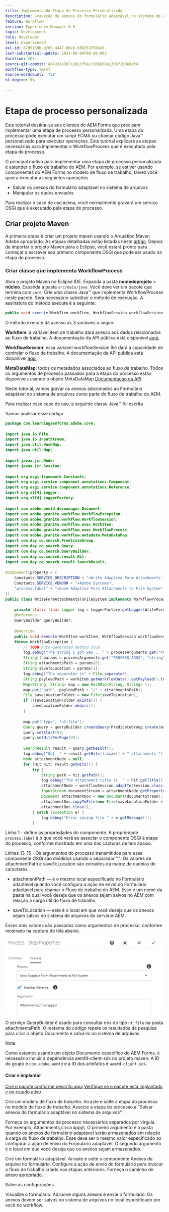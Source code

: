 ```yaml
---
title: Implementando Etapa de Processo Personalizada
description: Gravação de anexos do formulário adaptável no sistema de arquivos usando uma etapa de processo personalizada
feature: Workflow
version: Experience Manager 6.5
topic: Development
role: Developer
level: Experienced
exl-id: 879518db-3f05-4447-86e8-5802537584e5
last-substantial-update: 2021-06-09T00:00:00Z
duration: 203
source-git-commit: 48433a5367c281cf5a1c106b08a1306f1b0e8ef4
workflow-type: tm+mt
source-wordcount: '758'
ht-degree: 0%

---
```


# Etapa de processo personalizada

Este tutorial destina-se aos clientes do AEM Forms que precisam implementar uma etapa de processo personalizada. Uma etapa do processo pode executar um script ECMA ou chamar código Java™ personalizado para executar operações. Este tutorial explicará as etapas necessárias para implementar o WorkflowProcess que é executado pela etapa do processo.

O principal motivo para implementar uma etapa de processo personalizada é estender o fluxo de trabalho do AEM. Por exemplo, se estiver usando componentes do AEM Forms no modelo de fluxo de trabalho, talvez você queira executar as seguintes operações

* Salvar os anexos do formulário adaptável no sistema de arquivos
* Manipular os dados enviados

Para realizar o caso de uso acima, você normalmente gravará um serviço OSGi que é executado pela etapa do processo.

## Criar projeto Maven

A primeira etapa é criar um projeto maven usando o Arquétipo Maven Adobe apropriado. As etapas detalhadas estão listadas neste [artigo](https://experienceleague.adobe.com/docs/experience-manager-learn/forms/creating-your-first-osgi-bundle/create-your-first-osgi-bundle.html). Depois de importar o projeto Maven para o Eclipse, você estará pronto para começar a escrever seu primeiro componente OSGi que pode ser usado na etapa do processo.


### Criar classe que implementa WorkflowProcess

Abra o projeto Maven no Eclipse IDE. Expanda a pasta **nomedoprojeto** > **núcleo**. Expanda a pasta `src/main/java`. Você deve ver um pacote que termina com `core`. Crie uma classe Java™ que implementa WorkflowProcess neste pacote. Será necessário substituir o método de execução. A assinatura do método execute é a seguinte:

```java
public void execute(WorkItem workItem, WorkflowSession workflowSession, MetaDataMap processArguments) throws WorkflowException 
```

O método execute dá acesso às 3 variáveis a seguir:

**WorkItem**: a variável item de trabalho dará acesso aos dados relacionados ao fluxo de trabalho. A documentação da API pública está disponível [aqui.](https://helpx.adobe.com/experience-manager/6-3/sites/developing/using/reference-materials/diff-previous/changes/com.adobe.granite.workflow.WorkflowSession.html)

**WorkflowSession**: essa variável workflowSession lhe dará a capacidade de controlar o fluxo de trabalho. A documentação da API pública está disponível [aqui](https://helpx.adobe.com/experience-manager/6-3/sites/developing/using/reference-materials/diff-previous/changes/com.adobe.granite.workflow.WorkflowSession.html).

**MetaDataMap**: todos os metadados associados ao fluxo de trabalho. Todos os argumentos de processo passados para a etapa do processo estão disponíveis usando o objeto MetaDataMap.[Documentação da API](https://helpx.adobe.com/experience-manager/6-5/sites/developing/using/reference-materials/javadoc/com/adobe/granite/workflow/metadata/MetaDataMap.html)

Neste tutorial, vamos gravar os anexos adicionados ao Formulário adaptável no sistema de arquivos como parte do fluxo de trabalho do AEM.

Para realizar esse caso de uso, a seguinte classe Java™ foi escrita

Vamos analisar esse código

```java
package com.learningaemforms.adobe.core;

import java.io.File;
import java.io.InputStream;
import java.util.HashMap;
import java.util.Map;

import javax.jcr.Node;
import javax.jcr.Session;

import org.osgi.framework.Constants;
import org.osgi.service.component.annotations.Component;
import org.osgi.service.component.annotations.Reference;
import org.slf4j.Logger;
import org.slf4j.LoggerFactory;

import com.adobe.aemfd.docmanager.Document;
import com.adobe.granite.workflow.WorkflowException;
import com.adobe.granite.workflow.WorkflowSession;
import com.adobe.granite.workflow.exec.WorkItem;
import com.adobe.granite.workflow.exec.WorkflowProcess;
import com.adobe.granite.workflow.metadata.MetaDataMap;
import com.day.cq.search.PredicateGroup;
import com.day.cq.search.Query;
import com.day.cq.search.QueryBuilder;
import com.day.cq.search.result.Hit;
import com.day.cq.search.result.SearchResult;

@Component(property = {
    Constants.SERVICE_DESCRIPTION + "=Write Adaptive Form Attachments to File System",
    Constants.SERVICE_VENDOR + "=Adobe Systems",
    "process.label" + "=Save Adaptive Form Attachments to File System"
})
public class WriteFormAttachmentsToFileSystem implements WorkflowProcess {

    private static final Logger log = LoggerFactory.getLogger(WriteFormAttachmentsToFileSystem.class);
    @Reference
    QueryBuilder queryBuilder;

    @Override
    public void execute(WorkItem workItem, WorkflowSession workflowSession, MetaDataMap processArguments)
    throws WorkflowException {
        // TODO Auto-generated method stub
        log.debug("The string I got was ..." + processArguments.get("PROCESS_ARGS", "string").toString());
        String[] params = processArguments.get("PROCESS_ARGS", "string").toString().split(",");
        String attachmentsPath = params[0];
        String saveToLocation = params[1];
        log.debug("The seperator is" + File.separator);
        String payloadPath = workItem.getWorkflowData().getPayload().toString();
        Map<String, String> map = new HashMap<String, String> ();
        map.put("path", payloadPath + "/" + attachmentsPath);
        File saveLocationFolder = new File(saveToLocation);
        if (!saveLocationFolder.exists()) {
            saveLocationFolder.mkdirs();
        }

        map.put("type", "nt:file");
        Query query = queryBuilder.createQuery(PredicateGroup.create(map), workflowSession.adaptTo(Session.class));
        query.setStart(0);
        query.setHitsPerPage(20);

        SearchResult result = query.getResult();
        log.debug("Got  " + result.getHits().size() + " attachments ");
        Node attachmentNode = null;
        for (Hit hit: result.getHits()) {
            try {
                String path = hit.getPath();
                log.debug("The attachment title is  " + hit.getTitle() + " and the attachment path is  " + path);
                attachmentNode = workflowSession.adaptTo(Session.class).getNode(path + "/jcr:content");
                InputStream documentStream = attachmentNode.getProperty("jcr:data").getBinary().getStream();
                Document attachmentDoc = new Document(documentStream);
                attachmentDoc.copyToFile(new File(saveLocationFolder + File.separator + hit.getTitle()));
                attachmentDoc.close();
            } catch (Exception e) {
                log.debug("Error saving file " + e.getMessage());
            }
```

Linha 1 - define as propriedades do componente. A propriedade `process.label` é o que você verá ao associar o componente OSGi à etapa do processo, conforme mostrado em uma das capturas de tela abaixo.

Linhas 13-15 - Os argumentos do processo transmitidos para esse componente OSGi são divididos usando o separador &quot;,&quot;. Os valores de attachmentPath e saveToLocation são extraídos da matriz de cadeias de caracteres.

* attachmentPath — é o mesmo local especificado no Formulário adaptável quando você configura a ação de envio do Formulário adaptável para chamar o Fluxo de trabalho do AEM. Esse é um nome da pasta na qual você deseja que os anexos sejam salvos no AEM com relação à carga útil do fluxo de trabalho.

* saveToLocation — este é o local em que você deseja que os anexos sejam salvos no sistema de arquivos do servidor AEM.

Esses dois valores são passados como argumentos de processo, conforme mostrado na captura de tela abaixo.

![EtapaProcesso](assets/implement-process-step.gif)

O serviço QueryBuilder é usado para consultar nós do tipo `nt:file` na pasta attachmentsPath. O restante do código repete os resultados da pesquisa para criar o objeto Documento e salvá-lo no sistema de arquivos.


>[!NOTE]
>
>Como estamos usando um objeto Documento específico do AEM Forms, é necessário incluir a dependência aemfd-client-sdk no projeto maven. A ID do grupo é `com.adobe.aemfd` e a ID dos artefatos é `aemfd-client-sdk`.

#### Criar e implantar

[Crie o pacote conforme descrito aqui](https://experienceleague.adobe.com/docs/experience-manager-learn/forms/creating-your-first-osgi-bundle/create-your-first-osgi-bundle.html)
[Verifique se o pacote está implantado e no estado ativo](http://localhost:4502/system/console/bundles)

Crie um modelo de fluxo de trabalho. Arraste e solte a etapa do processo no modelo de fluxo de trabalho. Associe a etapa do processo a &quot;Salvar anexos do formulário adaptável no sistema de arquivos&quot;.

Forneça os argumentos de processo necessários separados por vírgula. Por exemplo, Attachments,c:\\scrappp\\. O primeiro argumento é a pasta quando os anexos do formulário adaptável serão armazenados em relação à carga do fluxo de trabalho. Esse deve ser o mesmo valor especificado ao configurar a ação de envio do Formulário adaptável. O segundo argumento é o local em que você deseja que os anexos sejam armazenados.

Crie um formulário adaptável. Arraste e solte o componente Anexos de arquivo no formulário. Configure a ação de envio do formulário para invocar o fluxo de trabalho criado nas etapas anteriores. Forneça o caminho de anexo apropriado.

Salve as configurações.

Visualize o formulário. Adicione alguns anexos e envie o formulário. Os anexos devem ser salvos no sistema de arquivos no local especificado por você no workflow.
